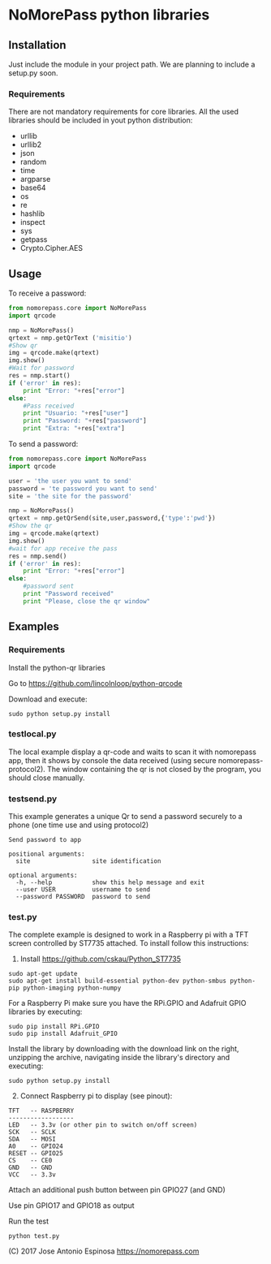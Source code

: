 # NoMorePass python libraries

## Installation

Just include the module in your project path. We are planning to include a setup.py soon.

### Requirements
There are not mandatory requirements for core libraries. All the used libraries should be included in yout python distribution:

* urllib
* urllib2
* json
* random
* time
* argparse
* base64
* os
* re
* hashlib
* inspect
* sys
* getpass
* Crypto.Cipher.AES

## Usage

To receive a password:

````python
from nomorepass.core import NoMorePass
import qrcode

nmp = NoMorePass()
qrtext = nmp.getQrText ('misitio')
#Show qr
img = qrcode.make(qrtext)
img.show()
#Wait for password
res = nmp.start()
if ('error' in res):
    print "Error: "+res["error"]
else:
    #Pass received
    print "Usuario: "+res["user"]
    print "Password: "+res["password"]
    print "Extra: "+res["extra"]
````

To send a password:

````python
from nomorepass.core import NoMorePass
import qrcode

user = 'the user you want to send'
password = 'te password you want to send'
site = 'the site for the password'

nmp = NoMorePass()
qrtext = nmp.getQrSend(site,user,password,{'type':'pwd'})
#Show the qr
img = qrcode.make(qrtext)
img.show()
#wait for app receive the pass
res = nmp.send()
if ('error' in res):
    print "Error: "+res["error"]
else:
    #password sent
    print "Password received"
    print "Please, close the qr window"
````

## Examples

### Requirements

Install the python-qr libraries

Go to https://github.com/lincolnloop/python-qrcode

Download and execute:

````
sudo python setup.py install
````

### testlocal.py

The local example display a qr-code and waits to scan it with nomorepass app, then it shows by console the data received (using secure nomorepass-protocol2). The window containing the qr is not closed by the program, you should close manually.

### testsend.py

This example generates a unique Qr to send a password securely to a phone (one time use and using protocol2)

````
Send password to app

positional arguments:
  site                 site identification

optional arguments:
  -h, --help           show this help message and exit
  --user USER          username to send
  --password PASSWORD  password to send
````

### test.py
The complete example is designed to work in a Raspberry pi with a TFT screen controlled by ST7735 attached. To install follow this instructions:

1. Install https://github.com/cskau/Python_ST7735 

````
sudo apt-get update
sudo apt-get install build-essential python-dev python-smbus python-pip python-imaging python-numpy
````

For a Raspberry Pi make sure you have the RPi.GPIO and Adafruit GPIO libraries by executing:

````
sudo pip install RPi.GPIO
sudo pip install Adafruit_GPIO
````

Install the library by downloading with the download link on the right, unzipping the archive, navigating inside the library's directory and executing:

````
sudo python setup.py install
````

2. Connect Raspberry pi to display (see pinout):

````
TFT   -- RASPBERRY
------------------
LED   -- 3.3v (or other pin to switch on/off screen)
SCK   -- SCLK
SDA   -- MOSI
A0    -- GPIO24
RESET -- GPIO25
CS    -- CE0
GND   -- GND
VCC   -- 3.3v
````

Attach an additional push button between pin GPIO27 (and GND)

Use pin GPIO17 and GPIO18 as output

Run the test

````
python test.py
````

(C) 2017 Jose Antonio Espinosa https://nomorepass.com
